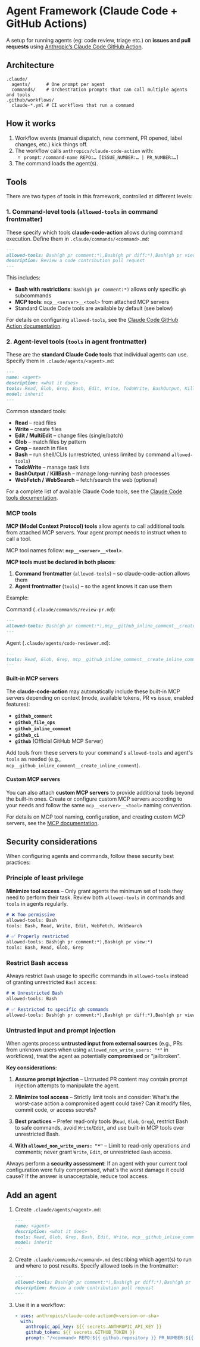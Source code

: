 # Agent Framework (Claude Code + GitHub Actions)

A setup for running agents (eg: code review, triage etc.) on **issues and pull requests** using [Anthropic’s Claude Code GitHub Action](https://github.com/anthropics/claude-code-action).

## Architecture

```
.claude/
  agents/      # One prompt per agent
  commands/    # Orchestration prompts that can call multiple agents and tools
.github/workflows/
  claude-*.yml # CI workflows that run a command
```

## How it works

1. Workflow events (manual dispatch, new comment, PR opened, label changes, etc.) kick things off.
2. The workflow calls `anthropics/claude-code-action` with:
   * `prompt`: `/command-name REPO:… [ISSUE_NUMBER:… | PR_NUMBER:…]`
3. The command loads the agent(s). 

## Tools

There are two types of tools in this framework, controlled at different levels:

### 1. Command-level tools (`allowed-tools` in command frontmatter)

These specify which tools **claude-code-action** allows during command execution. Define them in `.claude/commands/<command>.md`:

```md
---
allowed-tools: Bash(gh pr comment:*),Bash(gh pr diff:*),Bash(gh pr view:*),mcp__github_inline_comment__create_inline_comment
description: Review a code contribution pull request
---
```

This includes:
- **Bash with restrictions**: `Bash(gh pr comment:*)` allows only specific `gh` subcommands
- **MCP tools**: `mcp__<server>__<tool>` from attached MCP servers
- Standard Claude Code tools are available by default (see below)

For details on configuring `allowed-tools`, see the [Claude Code GitHub Action documentation](https://github.com/anthropics/claude-code-action).

### 2. Agent-level tools (`tools` in agent frontmatter)

These are the **standard Claude Code tools** that individual agents can use. Specify them in `.claude/agents/<agent>.md`:

```md
---
name: <agent>
description: <what it does>
tools: Read, Glob, Grep, Bash, Edit, Write, TodoWrite, BashOutput, KillBash
model: inherit
---
```

Common standard tools:
- **Read** – read files
- **Write** – create files
- **Edit / MultiEdit** – change files (single/batch)
- **Glob** – match files by pattern
- **Grep** – search in files
- **Bash** – run shell/CLIs (unrestricted, unless limited by command `allowed-tools`)
- **TodoWrite** – manage task lists
- **BashOutput** / **KillBash** – manage long-running bash processes
- **WebFetch / WebSearch** – fetch/search the web (optional)

For a complete list of available Claude Code tools, see the [Claude Code tools documentation](https://docs.anthropic.com/en/docs/claude-code/tools).


### MCP tools

**MCP (Model Context Protocol) tools** allow agents to call additional tools from attached MCP servers. Your agent prompt needs to instruct when to call a tool.

MCP tool names follow: **`mcp__<server>__<tool>`**.

**MCP tools must be declared in both places**:

1. **Command frontmatter** (`allowed-tools`) – so claude-code-action allows them
2. **Agent frontmatter** (`tools`) – so the agent knows it can use them

Example:

Command (`.claude/commands/review-pr.md`):
```md
---
allowed-tools: Bash(gh pr comment:*),mcp__github_inline_comment__create_inline_comment
---
```

Agent (`.claude/agents/code-reviewer.md`):
```md
---
tools: Read, Glob, Grep, mcp__github_inline_comment__create_inline_comment
---
```

#### Built-in MCP servers

The **claude-code-action** may automatically include these built-in MCP servers depending on context (mode, available tokens, PR vs issue, enabled features):

- **`github_comment`**
- **`github_file_ops`**
- **`github_inline_comment`**
- **`github_ci`**
- **`github`** (Official GitHub MCP Server)

Add tools from these servers to your command's `allowed-tools` and agent's `tools` as needed (e.g., `mcp__github_inline_comment__create_inline_comment`).

#### Custom MCP servers

You can also attach **custom MCP servers** to provide additional tools beyond the built-in ones. Create or configure custom MCP servers according to your needs and follow the same `mcp__<server>__<tool>` naming convention.

For details on MCP tool naming, configuration, and creating custom MCP servers, see the [MCP documentation](https://docs.anthropic.com/en/docs/claude-code/mcp).

## Security considerations

When configuring agents and commands, follow these security best practices:

### Principle of least privilege

**Minimize tool access** – Only grant agents the minimum set of tools they need to perform their task. Review both `allowed-tools` in commands and `tools` in agents regularly.

```md
# ❌ Too permissive
allowed-tools: Bash
tools: Bash, Read, Write, Edit, WebFetch, WebSearch

# ✅ Properly restricted
allowed-tools: Bash(gh pr comment:*),Bash(gh pr view:*)
tools: Bash, Read, Glob, Grep
```

### Restrict Bash access

Always restrict `Bash` usage to specific commands in `allowed-tools` instead of granting unrestricted `Bash` access:

```md
# ❌ Unrestricted Bash
allowed-tools: Bash

# ✅ Restricted to specific gh commands
allowed-tools: Bash(gh pr comment:*),Bash(gh pr diff:*),Bash(gh pr view:*)
```

### Untrusted input and prompt injection

When agents process **untrusted input from external sources** (e.g., PRs from unknown users when using `allowed_non_write_users: "*"` in workflows), treat the agent as potentially **compromised** or "jailbroken".

**Key considerations:**

1. **Assume prompt injection** – Untrusted PR content may contain prompt injection attempts to manipulate the agent.

2. **Minimize tool access** – Strictly limit tools and consider: What's the worst-case action a compromised agent could take? Can it modify files, commit code, or access secrets?

3. **Best practices** – Prefer read-only tools (`Read`, `Glob`, `Grep`), restrict Bash to safe commands, avoid `Write`/`Edit`, and use built-in MCP tools over unrestricted Bash.

4. **With `allowed_non_write_users: "*"`** – Limit to read-only operations and comments; never grant `Write`, `Edit`, or unrestricted `Bash` access.

Always perform a **security assessment**: If an agent with your current tool configuration were fully compromised, what's the worst damage it could cause? If the answer is unacceptable, reduce tool access.

## Add an agent

1. Create `.claude/agents/<agent>.md`:

   ```md
   ---
   name: <agent>
   description: <what it does>
   tools: Read, Glob, Grep, Bash, Edit, Write, mcp__github_inline_comment__create_inline_comment
   model: inherit
   ---
   ```

2. Create `.claude/commands/<command>.md` describing which agent(s) to run and where to post results. Specify allowed tools in the frontmatter:

   ```md
   ---
   allowed-tools: Bash(gh pr comment:*),Bash(gh pr diff:*),Bash(gh pr view:*),mcp__github_inline_comment__create_inline_comment
   description: Review a code contribution pull request
   ---
   ```

3. Use it in a workflow:

   ```yml
   - uses: anthropics/claude-code-action@<version-or-sha>
     with:
       anthropic_api_key: ${{ secrets.ANTHROPIC_API_KEY }}
       github_token: ${{ secrets.GITHUB_TOKEN }}
       prompt: "/<command> REPO:${{ github.repository }} PR_NUMBER:${{ github.event.pull_request.number }}"
   ```